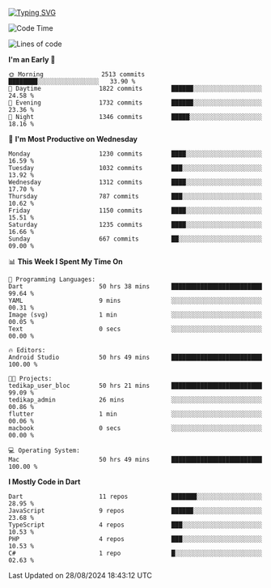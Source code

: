 
<a href="https://git.io/typing-svg"><img src="https://readme-typing-svg.demolab.com?font=Source+Code+Pro&pause=1000&random=false&width=435&lines=Hey+%F0%9F%A5%B6+iam+Yaskraz" alt="Typing SVG" /></a>
<!--START_SECTION:waka-->
![Code Time](http://img.shields.io/badge/Code%20Time-557%20hrs%2056%20mins-blue)

![Lines of code](https://img.shields.io/badge/From%20Hello%20World%20I%27ve%20Written-4.6%20million%20lines%20of%20code-blue)

**I'm an Early 🐤** 

```text
🌞 Morning                2513 commits        ████████░░░░░░░░░░░░░░░░░   33.90 % 
🌆 Daytime                1822 commits        ██████░░░░░░░░░░░░░░░░░░░   24.58 % 
🌃 Evening                1732 commits        ██████░░░░░░░░░░░░░░░░░░░   23.36 % 
🌙 Night                  1346 commits        █████░░░░░░░░░░░░░░░░░░░░   18.16 % 
```
📅 **I'm Most Productive on Wednesday** 

```text
Monday                   1230 commits        ████░░░░░░░░░░░░░░░░░░░░░   16.59 % 
Tuesday                  1032 commits        ███░░░░░░░░░░░░░░░░░░░░░░   13.92 % 
Wednesday                1312 commits        ████░░░░░░░░░░░░░░░░░░░░░   17.70 % 
Thursday                 787 commits         ███░░░░░░░░░░░░░░░░░░░░░░   10.62 % 
Friday                   1150 commits        ████░░░░░░░░░░░░░░░░░░░░░   15.51 % 
Saturday                 1235 commits        ████░░░░░░░░░░░░░░░░░░░░░   16.66 % 
Sunday                   667 commits         ██░░░░░░░░░░░░░░░░░░░░░░░   09.00 % 
```


📊 **This Week I Spent My Time On** 

```text
💬 Programming Languages: 
Dart                     50 hrs 38 mins      █████████████████████████   99.64 % 
YAML                     9 mins              ░░░░░░░░░░░░░░░░░░░░░░░░░   00.31 % 
Image (svg)              1 min               ░░░░░░░░░░░░░░░░░░░░░░░░░   00.05 % 
Text                     0 secs              ░░░░░░░░░░░░░░░░░░░░░░░░░   00.00 % 

🔥 Editors: 
Android Studio           50 hrs 49 mins      █████████████████████████   100.00 % 

🐱‍💻 Projects: 
tedikap_user_bloc        50 hrs 21 mins      █████████████████████████   99.09 % 
tedikap_admin            26 mins             ░░░░░░░░░░░░░░░░░░░░░░░░░   00.86 % 
flutter                  1 min               ░░░░░░░░░░░░░░░░░░░░░░░░░   00.06 % 
macbook                  0 secs              ░░░░░░░░░░░░░░░░░░░░░░░░░   00.00 % 

💻 Operating System: 
Mac                      50 hrs 49 mins      █████████████████████████   100.00 % 
```

**I Mostly Code in Dart** 

```text
Dart                     11 repos            ███████░░░░░░░░░░░░░░░░░░   28.95 % 
JavaScript               9 repos             ██████░░░░░░░░░░░░░░░░░░░   23.68 % 
TypeScript               4 repos             ███░░░░░░░░░░░░░░░░░░░░░░   10.53 % 
PHP                      4 repos             ███░░░░░░░░░░░░░░░░░░░░░░   10.53 % 
C#                       1 repo              █░░░░░░░░░░░░░░░░░░░░░░░░   02.63 % 
```




 Last Updated on 28/08/2024 18:43:12 UTC
<!--END_SECTION:waka-->
